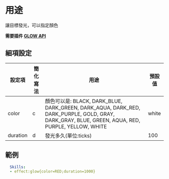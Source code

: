 用途
==============

讓目標發光，可以指定顏色

**需要插件 [GLOW API](https://www.spigotmc.org/resources/api-glowapi-1-9-1-10.19422/)**

細項設定
----------

| 設定項 | 簡化寫法 | 用途 | 預設值 |
|-----------|---------|---------------------------------|---------|
| color | c   | 顏色可以是: BLACK, DARK_BLUE, DARK_GREEN, DARK_AQUA, DARK_RED, DARK_PURPLE, GOLD, GRAY, DARK_GRAY, BLUE, GREEN, AQUA, RED, PURPLE, YELLOW, WHITE | white   |
| duration  | d   | 發光多久(單位:ticks)  | 100 |

範例
--------
```yml
  Skills:
  - effect:glow{color=RED;duration=1000}
```